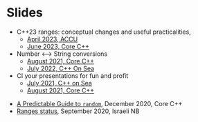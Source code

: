 # Slides

<div class="r-stack">

<div class="fragment fade-out" data-fragment-index="0">

- C++23 ranges: conceptual changes and useful practicalities, 
  - [April 2023, ACCU](ranges_23/ranges.md)
  - [June 2023, Core C++](ranges_23/corecpp.md)
- Number ⟷ String conversions
  - [August 2021, Core C++](number-string-core-cpp/number_string.md)
  - [July 2022, C++ On Sea](number-string-cpp-on-sea/number_string.md)
- CI your presentations for fun and profit
  - [July 2021, C++ on Sea](presentation-ci-cpp-on-sea/presentation_ci.md)
  - [August 2021, Core C++](presentation-ci-core-cpp/presentation_ci.md)

</div>

<div class="fragment" data-fragment-index="0" style="height: 100%;">

- [A Predictable Guide to `random`](predictable-guide-to-random/random.md), December 2020, Core C++
- [Ranges status](ranges-status/ranges.md), September 2020, Israeli NB

</div>

</div>
